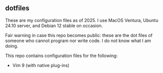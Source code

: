## dotfiles
These are my configuration files as of 2025. I use MacOS Ventura, Ubuntu 24.10 server, and Debian 12 stable on occasion.

Fair warning in case this repo becomes public: these are the dot files of someone who cannot program nor write code. I do not know what I am doing.

This repo contains configuration files for the following:
* Vim 9 (with native plug-ins)
